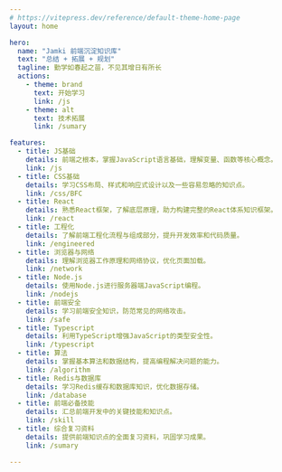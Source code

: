 ```yaml
---
# https://vitepress.dev/reference/default-theme-home-page
layout: home

hero:
  name: "Jamki 前端沉淀知识库"
  text: "总结 + 拓展 + 规划"
  tagline: 勤学如春起之苗，不见其增日有所长
  actions:
    - theme: brand
      text: 开始学习
      link: /js
    - theme: alt
      text: 技术拓展
      link: /sumary

features:
  - title: JS基础
    details: 前端之根本，掌握JavaScript语言基础，理解变量、函数等核心概念。
    link: /js
  - title: CSS基础
    details: 学习CSS布局、样式和响应式设计以及一些容易忽略的知识点。
    link: /css/BFC
  - title: React
    details: 熟悉React框架，了解底层原理，助力构建完整的React体系知识框架。
    link: /react
  - title: 工程化
    details: 了解前端工程化流程与组成部分，提升开发效率和代码质量。
    link: /engineered
  - title: 浏览器与网络
    details: 理解浏览器工作原理和网络协议，优化页面加载。
    link: /network
  - title: Node.js
    details: 使用Node.js进行服务器端JavaScript编程。
    link: /nodejs
  - title: 前端安全
    details: 学习前端安全知识，防范常见的网络攻击。
    link: /safe
  - title: Typescript
    details: 利用TypeScript增强JavaScript的类型安全性。
    link: /typescript
  - title: 算法
    details: 掌握基本算法和数据结构，提高编程解决问题的能力。
    link: /algorithm
  - title: Redis与数据库
    details: 学习Redis缓存和数据库知识，优化数据存储。
    link: /database
  - title: 前端必备技能
    details: 汇总前端开发中的关键技能和知识点。
    link: /skill
  - title: 综合复习资料
    details: 提供前端知识点的全面复习资料，巩固学习成果。
    link: /sumary

---
```


